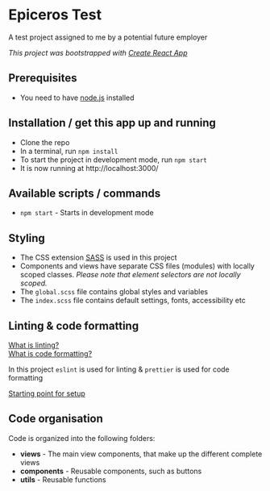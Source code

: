 # Epiceros Test

A test project assigned to me by a potential future employer <br>

_This project was bootstrapped with [Create React App](https://github.com/facebook/create-react-app)_

## Prerequisites

- You need to have [node.js](https://nodejs.org/) installed

## Installation / get this app up and running

- Clone the repo
- In a terminal, run `npm install`
- To start the project in development mode, run `npm start`
- It is now running at http://localhost:3000/

## Available scripts / commands

- `npm start` - Starts in development mode

## Styling
- The CSS extension [SASS](https://sass-lang.com/) is used in this project
- Components and views have separate CSS files (modules) with locally scoped classes. _Please note that element selectors are not locally scoped._
- The `global.scss` file contains global styles and variables
- The `index.scss` file contains default settings, fonts, accessibility etc

## Linting & code formatting

[What is linting?](https://en.wikipedia.org/wiki/Lint_%28software%29) <br>
[What is code formatting?](https://en.wikipedia.org/wiki/Prettyprint)

In this project `eslint` is used for linting & `prettier` is used for code formatting

[Starting point for setup](https://dev.to/s2engineers/how-to-make-eslint-work-with-prettier-avoiding-conflicts-and-problems-57pi)

## Code organisation

Code is organized into the following folders:

- **views** - The main view components, that make up the different complete views
- **components** - Reusable components, such as buttons
- **utils** - Reusable functions